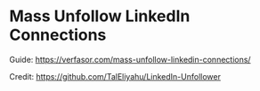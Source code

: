 # Mass Unfollow LinkedIn Connections

Guide: https://verfasor.com/mass-unfollow-linkedin-connections/

Credit: https://github.com/TalEliyahu/LinkedIn-Unfollower
